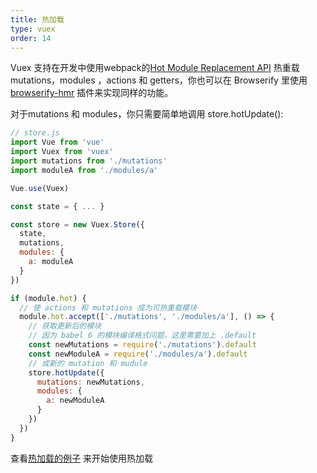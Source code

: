 ```yaml
---
title: 热加载
type: vuex
order: 14
---
```


Vuex 支持在开发中使用webpack的[Hot Module Replacement API](https://webpack.github.io/docs/hot-module-replacement.html) 热重载 mutations，modules ，actions 和 getters，你也可以在 Browserify 里使用  [browserify-hmr](https://github.com/AgentME/browserify-hmr/) 插件来实现同样的功能。

对于mutations 和 modules，你只需要简单地调用 store.hotUpdate():

``` js
// store.js
import Vue from 'vue'
import Vuex from 'vuex'
import mutations from './mutations'
import moduleA from './modules/a'

Vue.use(Vuex)

const state = { ... }

const store = new Vuex.Store({
  state,
  mutations,
  modules: {
    a: moduleA
  }
})

if (module.hot) {
  // 使 actions 和 mutations 成为可热重载模块
  module.hot.accept(['./mutations', './modules/a'], () => {
    // 获取更新后的模块
    // 因为 babel 6 的模块编译格式问题，这里需要加上 .default
    const newMutations = require('./mutations').default
    const newModuleA = require('./modules/a').default
    // 成新的 mutation 和 mudule
    store.hotUpdate({
      mutations: newMutations,
      modules: {
        a: newModuleA
      }
    })
  })
}
```

查看[热加载的例子](https://github.com/vuejs/vuex/tree/dev/examples/counter-hot) 来开始使用热加载
